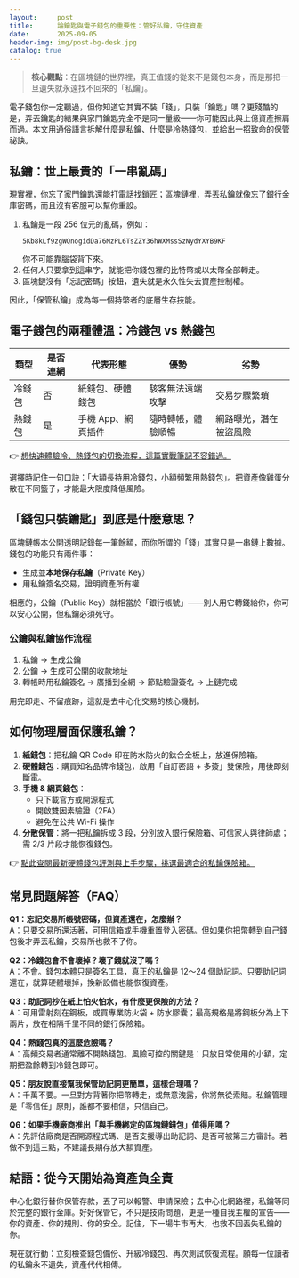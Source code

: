 ```yaml
---
layout:     post
title:      論鑰匙與電子錢包的重要性：管好私鑰，守住資產
date:       2025-09-05
header-img: img/post-bg-desk.jpg
catalog: true
---
```


> **核心觀點**：在區塊鏈的世界裡，真正值錢的從來不是錢包本身，而是那把一旦遺失就永遠找不回來的「私鑰」。

電子錢包你一定聽過，但你知道它其實不裝「錢」，只裝「鑰匙」嗎？更殘酷的是，弄丟鑰匙的結果與家門鑰匙完全不是同一量級——你可能因此與上億資產擦肩而過。本文用通俗語言拆解什麼是私鑰、什麼是冷熱錢包，並給出一招致命的保管祕訣。

## 私鑰：世上最貴的「一串亂碼」

現實裡，你忘了家門鑰匙還能打電話找鎖匠；區塊鏈裡，弄丟私鑰就像忘了銀行金庫密碼，而且沒有客服可以幫你重設。

1. 私鑰是一段 256 位元的亂碼，例如：  
   ```
   5Kb8kLf9zgWQnogidDa76MzPL6TsZZY36hWXMssSzNydYXYB9KF
   ```  
   你不可能靠腦袋背下來。  
2. 任何人只要拿到這串字，就能把你錢包裡的比特幣或以太幣全部轉走。  
3. 區塊鏈沒有「忘記密碼」按鈕，遺失就是永久性失去資產控制權。

因此，「保管私鑰」成為每一個持幣者的底層生存技能。

## 電子錢包的兩種體溫：冷錢包 vs 熱錢包

| 類型     | 是否連網 | 代表形態           | 優勢                   | 劣勢                       |
|---------|----------|--------------------|------------------------|----------------------------|
| 冷錢包   | 否        | 紙錢包、硬體錢包    | 駭客無法遠端攻擊         | 交易步驟繁瑣                |
| 熱錢包   | 是        | 手機 App、網頁插件  | 隨時轉帳，體驗順暢        | 網路曝光，潛在被盜風險       |

👉 [想快速體驗冷、熱錢包的切換流程，這篇實戰筆記不容錯過。](https://okxdog.com/)

選擇時記住一句口訣：「大額長持用冷錢包，小額頻繁用熱錢包」。把資產像雞蛋分散在不同籃子，才能最大限度降低風險。

## 「錢包只裝鑰匙」到底是什麼意思？

區塊鏈帳本公開透明記錄每一筆餘額，而你所謂的「錢」其實只是一串鏈上數據。錢包的功能只有兩件事：

- 生成並**本地保存私鑰**（Private Key）
- 用私鑰簽名交易，證明資產所有權

相應的，公鑰（Public Key）就相當於「銀行帳號」——別人用它轉錢給你，你可以安心公開，但私鑰必須死守。

### 公鑰與私鑰協作流程

1. 私鑰 → 生成公鑰  
2. 公鑰 → 生成可公開的收款地址  
3. 轉帳時用私鑰簽名 → 廣播到全網 → 節點驗證簽名 → 上鏈完成

用完即走、不留痕跡，這就是去中心化交易的核心機制。

## 如何物理層面保護私鑰？

1. **紙錢包**：把私鑰 QR Code 印在防水防火的鈦合金板上，放進保險箱。  
2. **硬體錢包**：購買知名品牌冷錢包，啟用「自訂密語 + 多簽」雙保險，用後即刻斷電。  
3. **手機 & 網頁錢包**：  
   - 只下載官方或開源程式  
   - 開啟雙因素驗證（2FA）  
   - 避免在公共 Wi-Fi 操作  
4. **分散保管**：將一把私鑰拆成 3 段，分別放入銀行保險箱、可信家人與律師處；需 2/3 片段才能恢復錢包。

👉 [點此查閱最新硬體錢包評測與上手步驟，挑選最適合的私鑰保險箱。](https://okxdog.com/)

## 常見問題解答（FAQ）

**Q1：忘記交易所帳號密碼，但資產還在，怎麼辦？**  
A：只要交易所還活著，可用信箱或手機重置登入密碼。但如果你把幣轉到自己錢包後才弄丟私鑰，交易所也救不了你。

**Q2：冷錢包會不會壞掉？壞了錢就沒了嗎？**  
A：不會。錢包本體只是簽名工具，真正的私鑰是 12～24 個助記詞。只要助記詞還在，就算硬體壞掉，換新設備也能恢復資產。

**Q3：助記詞抄在紙上怕火怕水，有什麼更保險的方法？**  
A：可用雷射刻在鋼板，或買專業防火袋 + 防水膠囊；最高規格是將鋼板分為上下兩片，放在相隔千里不同的銀行保險箱。

**Q4：熱錢包真的這麼危險嗎？**  
A：高頻交易者通常離不開熱錢包。風險可控的關鍵是：只放日常使用的小額，定期把盈餘轉到冷錢包即可。

**Q5：朋友說直接幫我保管助記詞更簡單，這樣合理嗎？**  
A：千萬不要。一旦對方背著你把幣轉走，或無意洩露，你將無從索賠。私鑰管理是「零信任」原則，誰都不要相信，只信自己。

**Q6：如果手機廠商推出「與手機綁定的區塊鏈錢包」值得用嗎？**  
A：先評估廠商是否開源程式碼、是否支援導出助記詞、是否可被第三方審計。若做不到這三點，不建議長期存放大額資產。

## 結語：從今天開始為資產負全責

中心化銀行替你保管存款，丟了可以報警、申請保險；去中心化網路裡，私鑰等同於完整的銀行金庫。好好保管它，不只是技術問題，更是一種自我主權的宣告——你的資產、你的規則、你的安全。記住，下一場牛市再大，也救不回丟失私鑰的你。

現在就行動：立刻檢查錢包備份、升級冷錢包、再次測試恢復流程。願每一位讀者的私鑰永不遺失，資產代代相傳。